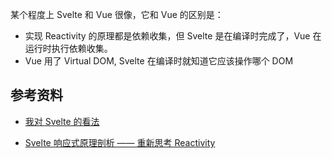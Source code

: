 
某个程度上 Svelte 和 Vue 很像，它和 Vue 的区别是：

* 实现 Reactivity 的原理都是依赖收集，但 Svelte 是在编译时完成了，Vue 在运行时执行依赖收集。
* Vue 用了 Virtual DOM, Svelte 在编译时就知道它应该操作哪个 DOM


## 参考资料

* [我对 Svelte 的看法](https://lutaonan.com/blog/svelte/)

* [Svelte 响应式原理剖析 —— 重新思考 Reactivity](https://juejin.cn/post/6965741667928244254#heading-19)